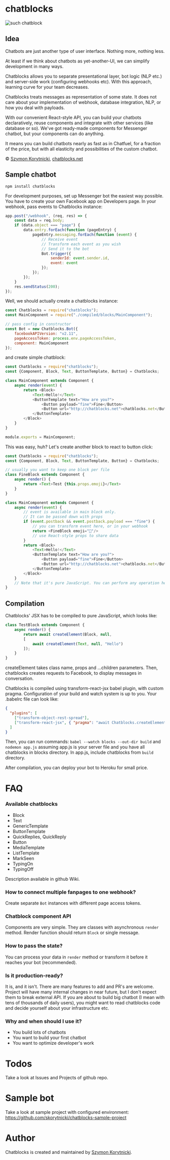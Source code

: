 # chatblocks

![such chatblock](http://chatblocks.net/code.png)

## Idea

Chatbots are just another type of user interface. Nothing more, nothing less.

At least if we think about chatbots as yet-another-UI, 
we can simplify development in many ways.
 
Chatblocks allows you to separate presentational layer,
bot logic (NLP etc.) and server-side work (configuring webhooks etc). 
With this approach, learning curve for your team decreases.

Chatblocks treats messages as representation of some state.
 It does not care about your implementation of webhook, database integration, NLP, or how you deal with payloads. 
 
With our convenient React-style API, you can build your chatbots declaratively, reuse components and 
 integrate with other services (like database or so). We've got ready-made components for Messenger chatbot,
 but your components can do anything.
 
It means you can build chatbots nearly as fast as in Chatfuel, for a fraction of the price, but with all elasticity and possibilities of the custom chatbot. 
 
© [Szymon Korytnicki](http://korytnicki.pl), [chatblocks.net](http://chatblocks.net)


## Sample chatbot

`npm install chatblocks`

For development purposes, set up Messenger bot the easiest way possible.
You have to create your own Facebook app on Developers page.
In your webhook, pass events to Chatblocks instance:

```javascript
app.post("/webhook", (req, res) => {
    const data = req.body;
    if (data.object === "page") {
        data.entry.forEach(function (pageEntry) {
            pageEntry.messaging.forEach(function (event) {
                // Receive event
                // Transform each event as you wish
                // Send it to the bot
                Bot.trigger({
                    senderId: event.sender.id,
                    event: event
                });
            });
        });
    }
    res.sendStatus(200);
});
```

Well, we should actually create a chatblocks instance:

```javascript
const Chatblocks = require("chatblocks");
const MainComponent = require("./compiled/blocks/MainComponent");

// pass config in constructor
const Bot = new Chatblocks.Bot({
    facebookAPIVersion: "v2.11",
    pageAccessToken: process.env.pageAccessToken,
    component: MainComponent
});
```

and create simple chatblock:

```javascript
const Chatblocks = require("chatblocks");
const {Component, Block, Text, ButtonTemplate, Button} = Chatblocks;

class MainComponent extends Component {
    async render(event) {
        return <Block>
            <Text>Hello!</Text>
            <ButtonTemplate text="How are you?">
                <Button payload="fine">Fine</Button>
                <Button url="http://chatblocks.net">chatblocks.net</Button>
            </ButtonTemplate>
        </Block>
    }
}

module.exports = MainComponent;
```

This was easy, huh? Let's create another block to react to button click:

```javascript
const Chatblocks = require("chatblocks");
const {Component, Block, Text, ButtonTemplate, Button} = Chatblocks;

// usually you want to keep one block per file
class FineBlock extends Component {
    async render() {
        return <Text>Test {this.props.emoji}</Text>
    }
}

class MainComponent extends Component {
    async render(event) {
        // event is available in main block only.
        // It can be passed down with props
        if (event.postback && event.postback.payload === "fine") {
            // you can transform event here, or in your webhook
            return <FineBlock emoji="🎉"/>
            // use React-style props to share data
        }
        return <Block>
            <Text>Hello!</Text>
            <ButtonTemplate text="How are you?">
                <Button payload="fine">Fine</Button>
                <Button url="http://chatblocks.net">chatblocks.net</Button>
            </ButtonTemplate>
        </Block>
    }
    // Note that it's pure JavaScript. You can perform any operation here (database, whatever)
}
```

## Compilation

Chatblocks' JSX has to be compiled to pure JavaScript, which looks like:

```javascript
class TestBlock extends Component {
    async render() {
        return await createElement(Block, null, 
        [
            await createElement(Text, null, "Hello")
        ]);
    }
}
```

createElement takes class name, props and ...children parameters. Then, chatblocks creates requests to Facebook, to display messages in conversation.

Chatblocks is compiled using transform-react-jsx babel plugin, with custom pragma. Configuration of your build and watch system is up to you. Your .babelrc file can look like: 

```json
{
  "plugins": [
    ["transform-object-rest-spread"],
    ["transform-react-jsx", { "pragma": "await Chatblocks.createElement" }]
  ]
}
```

Then, you can run commands: `babel --watch blocks --out-dir build` and `nodemon app.js`
assuming app.js is your server file and you have all chatblocks in blocks directory. In app.js, include chatblocks from `build` directory.
 
After compilation, you can deploy your bot to Heroku for small price.


# FAQ
 
### Available chatblocks
 
 - Block
 - Text
 - GenericTemplate
 - ButtonTemplate
 - QuickReplies, QuickReply
 - Button
 - MediaTemplate
 - ListTemplate
 - MarkSeen
 - TypingOn
 - TypingOff
 
Description available in github Wiki.
 
 
### How to connect multiple fanpages to one webhook?
 
 Create separate `Bot` instances with different page access tokens.
 
### Chatblock component API

Components are very simple. They are classes with asynchronous `render` method.
Render function should return `Block` or single message.  

### How to pass the state?

You can process your data in `render` method or transform it before it reaches your bot (recommended).

### Is it production-ready?

It is, and it isn't. There are many features to add and PR's are welcome. 
Project will have many internal changes in near future, but I don't expect them to break external API.
If you are about to build big chatbot (I mean with tens of thousands of daily users), you might want to read chatblocks code and
decide yourself about your infrastructure etc.

### Why and when should I use it?

- You build lots of chatbots
- You want to build your first chatbot
- You want to optimize developer's work
 
# Todos

Take a look at Issues and Projects of github repo.
 
# Sample bot

Take a look at sample project with configured environment: https://github.com/skorytnicki/chatblocks-sample-project
  
# Author

Chatblocks is created and maintained by [Szymon Korytnicki](http://twitter.com/skorytnicki).
 
 